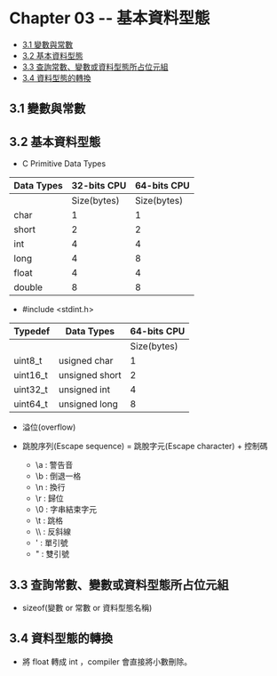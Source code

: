 # Chapter 03 -- 基本資料型態 #

* [3.1 變數與常數](#31-變數與常數)
* [3.2 基本資料型態](#32-基本資料型態)
* [3.3 查詢常數、變數或資料型態所占位元組](#33-查詢常數變數或資料型態所占位元組)
* [3.4 資料型態的轉換](#34-資料型態的轉換)

## 3.1 變數與常數 ##

## 3.2 基本資料型態 ##

* C Primitive Data Types

| Data Types | 32-bits CPU | 64-bits CPU |
| --- | --- | --- |
|  | Size(bytes) | Size(bytes) |
| char | 1 | 1 |
| short | 2 | 2 |
| int | 4 | 4 |
| long | 4 | 8 |
| float | 4 | 4 |
| double | 8 | 8 |

* #include <stdint.h>

| Typedef | Data Types | 64-bits CPU |
| --- | --- | --- |
|  |  | Size(bytes) |
| uint8_t | usigned char | 1 |
| uint16_t | unsigned short | 2 |
| uint32_t | unsigned int | 4 |
| uint64_t | unsigned long | 8 |

* 溢位(overflow)

* 跳脫序列(Escape sequence) = 跳脫字元(Escape character) + 控制碼
  * \a : 警告音
  * \b : 倒退一格
  * \n : 換行
  * \r : 歸位
  * \0 : 字串結束字元
  * \t : 跳格
  * \\\ : 反斜線
  * \' : 單引號
  * \" : 雙引號

## 3.3 查詢常數、變數或資料型態所占位元組 ##

* sizeof(變數 or 常數 or 資料型態名稱)

## 3.4 資料型態的轉換 ##

* 將 float 轉成 int ，compiler 會直接將小數刪除。

